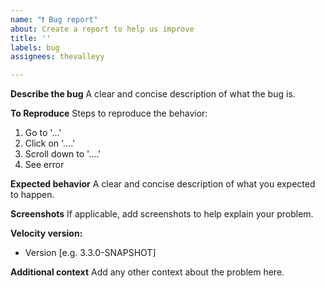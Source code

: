 ```yaml
---
name: "❗ Bug report"
about: Create a report to help us improve
title: ''
labels: bug
assignees: thevalleyy

---
```


**Describe the bug**
A clear and concise description of what the bug is.

**To Reproduce**
Steps to reproduce the behavior:
1. Go to '...'
2. Click on '....'
3. Scroll down to '....'
4. See error

**Expected behavior**
A clear and concise description of what you expected to happen.

**Screenshots**
If applicable, add screenshots to help explain your problem.

**Velocity version:**
 - Version [e.g. 3.3.0-SNAPSHOT]

**Additional context**
Add any other context about the problem here.
